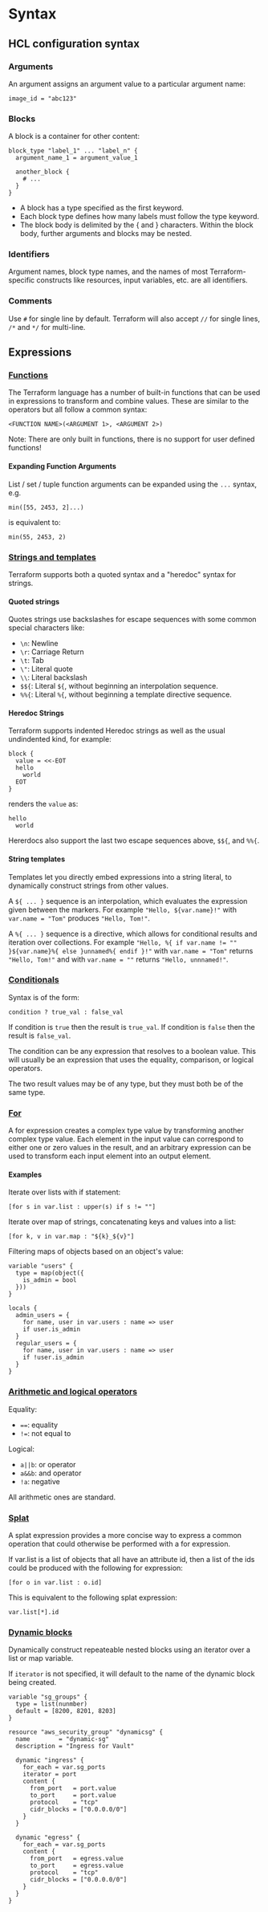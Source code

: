 # Syntax

## HCL configuration syntax

### Arguments

An argument assigns an argument value to a particular argument name:
```
image_id = "abc123"
```

### Blocks

A block is a container for other content:
```
block_type "label_1" ... "label_n" {
  argument_name_1 = argument_value_1

  another_block {
    # ...
  }
}
```
- A block has a type specified as the first keyword.
- Each block type defines how many labels must follow the type keyword.
- The block body is delimited by the { and } characters. Within the block body,
  further arguments and blocks may be nested.

### Identifiers

Argument names, block type names, and the names of most Terraform-specific constructs
like resources, input variables, etc. are all identifiers.

### Comments

Use `#` for single line by default. Terraform will also accept
`//` for single lines, `/*` and `*/` for multi-line.

## Expressions

### [Functions](https://developer.hashicorp.com/terraform/language/functions)

The Terraform language has a number of built-in functions that can be used in expressions to
transform and combine values. These are similar to the operators but all follow a common syntax:

```
<FUNCTION NAME>(<ARGUMENT 1>, <ARGUMENT 2>)
```

Note: There are only built in functions, there is no support for user defined functions!

#### Expanding Function Arguments

List / set / tuple function arguments can be expanded using the `...` syntax,
e.g.
```
min([55, 2453, 2]...)
```
is equivalent to:
```
min(55, 2453, 2)
```
### [Strings and templates](https://developer.hashicorp.com/terraform/language/expressions/strings)

Terraform supports both a quoted syntax and a "heredoc" syntax for strings.

#### Quoted strings

Quotes strings use backslashes for escape sequences with some common special characters like:

- `\n`: Newline
- `\r`: Carriage Return
- `\t`:	Tab
- `\"`:	Literal quote
- `\\`:	Literal backslash
- `$${`: Literal `${`, without beginning an interpolation sequence.
- `%%{`: Literal `%{`, without beginning a template directive sequence.

#### Heredoc Strings

Terraform supports indented Heredoc strings as well as the usual undindented kind, for example:
```
block {
  value = <<-EOT
  hello
    world
  EOT
}
```
renders the `value` as:
```
hello
  world
```

Hererdocs also support the last two escape sequences above, `$${`, and `%%{`.

#### String templates

Templates let you directly embed expressions into a string literal, to dynamically construct strings from other values.

A `${ ... }` sequence is an interpolation, which evaluates the expression given between the markers. For example `"Hello, ${var.name}!"` with `var.name = "Tom"` produces `"Hello, Tom!"`.

A `%{ ... }` sequence is a directive, which allows for conditional results and iteration over collections. For example `"Hello, %{ if var.name != "" }${var.name}%{ else }unnamed%{ endif }!"` with `var.name = "Tom"` returns `"Hello, Tom!"` and with `var.name = ""` returns `"Hello, unnnamed!"`.

### [Conditionals](https://developer.hashicorp.com/terraform/language/expressions/conditionals)

Syntax is of the form:
```
condition ? true_val : false_val
```
If condition is `true` then the result is `true_val`. If condition is `false` then the
result is `false_val`.

The condition can be any expression that resolves to a boolean value. This will usually
be an expression that uses the equality, comparison, or logical operators.

The two result values may be of any type, but they must both be of the same type.

### [For](https://developer.hashicorp.com/terraform/language/expressions/for)

A for expression creates a complex type value by transforming another complex type value.
Each element in the input value can correspond to either one or zero values in the result,
and an arbitrary expression can be used to transform each input element into an output element.

#### Examples

Iterate over lists with if statement:
```
[for s in var.list : upper(s) if s != ""]
```

Iterate over map of strings, concatenating keys and values into a list:
```
[for k, v in var.map : "${k}_${v}"]
```

Filtering maps of objects based on an object's value:
```
variable "users" {
  type = map(object({
    is_admin = bool
  }))
}

locals {
  admin_users = {
    for name, user in var.users : name => user
    if user.is_admin
  }
  regular_users = {
    for name, user in var.users : name => user
    if !user.is_admin
  }
}
```

### [Arithmetic and logical operators](https://developer.hashicorp.com/terraform/language/expressions/operators)

Equality:
- `==`: equality
- `!=`: not equal to

Logical:
- `a||b`: or operator
- `a&&b`: and operator
- `!a`: negative

All arithmetic ones are standard.

### [Splat](https://developer.hashicorp.com/terraform/language/expressions/splat)

A splat expression provides a more concise way to express a common operation that
could otherwise be performed with a for expression.

If var.list is a list of objects that all have an attribute id, then a list of
the ids could be produced with the following for expression:
```
[for o in var.list : o.id]
```
This is equivalent to the following splat expression:
```
var.list[*].id
```

### [Dynamic blocks](https://developer.hashicorp.com/terraform/language/expressions/dynamic-blocks)

Dynamically construct repeateable nested blocks using an iterator over a list or map variable.

If `iterator` is not specified, it will default to the name of the dynamic block
being created.

```
variable "sg_groups" {
  type = list(nunmber)
  default = [8200, 8201, 8203]
}

resource "aws_security_group" "dynamicsg" {
  name        = "dynamic-sg"
  description = "Ingress for Vault"

  dynamic "ingress" {
    for_each = var.sg_ports
    iterator = port
    content {
      from_port   = port.value
      to_port     = port.value
      protocol    = "tcp"
      cidr_blocks = ["0.0.0.0/0"]
    }
  }

  dynamic "egress" {
    for_each = var.sg_ports
    content {
      from_port   = egress.value
      to_port     = egress.value
      protocol    = "tcp"
      cidr_blocks = ["0.0.0.0/0"]
    }
  }
}
```
